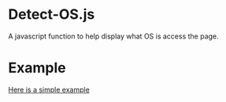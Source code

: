 # Detect-OS.js
A javascript function to help display what OS is access the page.

# Example
<a href="https://oxmc.github.io/Detect-OS.js/example.html">Here is a simple example</a>
